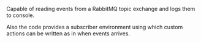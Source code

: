 Capable of reading events from a RabbitMQ topic exchange and logs them to console.

Also the code provides a subscriber environment using which custom actions can be written as in when events arrives.